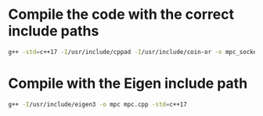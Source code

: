 # Compile the code with the correct include paths

```bash
g++ -std=c++17 -I/usr/include/cppad -I/usr/include/coin-or -o mpc_socket mpc_socket.cpp -lcppad_lib -lipopt
```

# Compile with the Eigen include path

```bash
g++ -I/usr/include/eigen3 -o mpc mpc.cpp -std=c++17
```